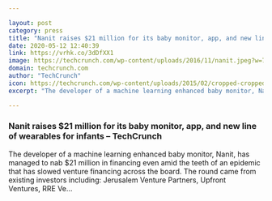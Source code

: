 ```yaml
---

layout: post
category: press
title: "Nanit raises $21 million for its baby monitor, app, and new line of wearables for infants"
date: 2020-05-12 12:40:39
link: https://vrhk.co/3dDfXX1
image: https://techcrunch.com/wp-content/uploads/2016/11/nanit.jpeg?w=764
domain: techcrunch.com
author: "TechCrunch"
icon: https://techcrunch.com/wp-content/uploads/2015/02/cropped-cropped-favicon-gradient.png?w=180
excerpt: "The developer of a machine learning enhanced baby monitor, Nanit, has managed to nab $21 million in financing even amid the teeth of an epidemic that has slowed venture financing across the board. The round came from existing investors including: Jerusalem Venture Partners, Upfront Ventures, RRE Ve…"

---
```


### Nanit raises $21 million for its baby monitor, app, and new line of wearables for infants – TechCrunch

The developer of a machine learning enhanced baby monitor, Nanit, has managed to nab $21 million in financing even amid the teeth of an epidemic that has slowed venture financing across the board. The round came from existing investors including: Jerusalem Venture Partners, Upfront Ventures, RRE Ve…